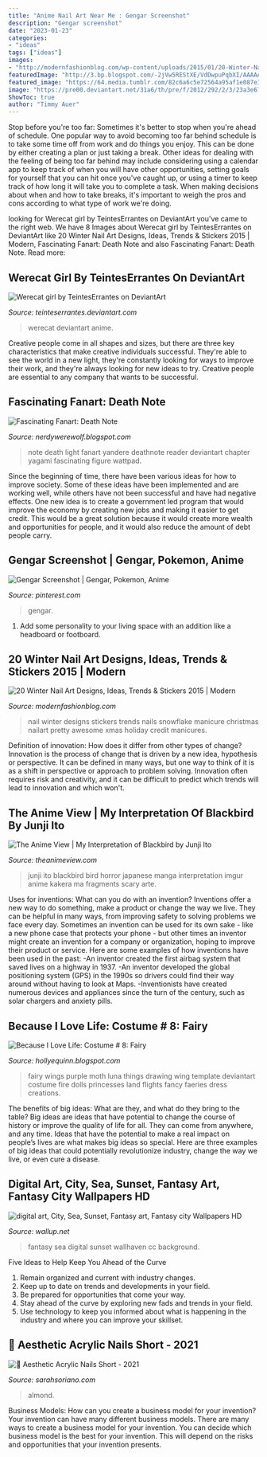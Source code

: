 ```yaml
---
title: "Anime Nail Art Near Me : Gengar Screenshot"
description: "Gengar screenshot"
date: "2023-01-23"
categories:
- "ideas"
tags: ["ideas"]
images:
- "http://modernfashionblog.com/wp-content/uploads/2015/01/20-Winter-Nail-Art-Designs-Ideas-Trends-Stickers-2015-20.jpg"
featuredImage: "http://3.bp.blogspot.com/-2jVw5REStXE/VdDwpuPqbXI/AAAAAAAAB-Y/Hs5OqkpaNp8/s1600/Shneekatzee.jpg"
featured_image: "https://64.media.tumblr.com/82c6a6c5e72564a95af1e087e354f42a/887f81a124e8c345-43/s500x750/f65f03220c4becdefa4b82888e9a9c97a391f954.jpg"
image: "https://pre00.deviantart.net/31a6/th/pre/f/2012/292/2/3/23a3e67bf8912853776560909f4bc6da-d5i9zum.jpg"
ShowToc: true
author: "Timmy Auer"
---
```



Stop before you're too far: Sometimes it's better to stop when you're ahead of schedule.
One popular way to avoid becoming too far behind schedule is to take some time off from work and do things you enjoy. This can be done by either creating a plan or just taking a break. Other ideas for dealing with the feeling of being too far behind may include considering using a calendar app to keep track of when you will have other opportunities, setting goals for yourself that you can hit once you've caught up, or using a timer to keep track of how long it will take you to complete a task. When making decisions about when and how to take breaks, it's important to weigh the pros and cons according to what type of work we're doing.

	

		
looking for Werecat girl by TeintesErrantes on DeviantArt you've came to the right web. We have 8 Images about Werecat girl by TeintesErrantes on DeviantArt like 20 Winter Nail Art Designs, Ideas, Trends &amp; Stickers 2015 | Modern, Fascinating Fanart: Death Note and also Fascinating Fanart: Death Note. Read more:
		
    
## Werecat Girl By TeintesErrantes On DeviantArt

<img loading=lazy src="https://pre00.deviantart.net/31a6/th/pre/f/2012/292/2/3/23a3e67bf8912853776560909f4bc6da-d5i9zum.jpg" onerror="this.onerror=null;this.src='https://tse4.mm.bing.net/th?id=OIP.O4Xa6IsLqhFczuSEmJjO-gHaKh&amp;pid=15.1';" alt="Werecat girl by TeintesErrantes on DeviantArt">

_Source: teinteserrantes.deviantart.com_

>werecat deviantart anime. 

	

Creative people come in all shapes and sizes, but there are three key characteristics that make creative individuals successful. They're able to see the world in a new light, they're constantly looking for ways to improve their work, and they're always looking for new ideas to try. Creative people are essential to any company that wants to be successful.

    
## Fascinating Fanart: Death Note

<img loading=lazy src="http://3.bp.blogspot.com/-2jVw5REStXE/VdDwpuPqbXI/AAAAAAAAB-Y/Hs5OqkpaNp8/s1600/Shneekatzee.jpg" onerror="this.onerror=null;this.src='https://tse3.mm.bing.net/th?id=OIP.nfHlItBVDwPFZ-KVrE3VYAHaMF&amp;pid=15.1';" alt="Fascinating Fanart: Death Note">

_Source: nerdywerewolf.blogspot.com_

>note death light fanart yandere deathnote reader deviantart chapter yagami fascinating figure wattpad. 

	

Since the beginning of time, there have been various ideas for how to improve society. Some of these ideas have been implemented and are working well, while others have not been successful and have had negative effects. One new idea is to create a government led program that would improve the economy by creating new jobs and making it easier to get credit. This would be a great solution because it would create more wealth and opportunities for people, and it would also reduce the amount of debt people carry.

    
## Gengar Screenshot | Gengar, Pokemon, Anime

<img loading=lazy src="https://i.pinimg.com/736x/3b/fe/46/3bfe4613dec7e5f883305471bf38bd2b.jpg" onerror="this.onerror=null;this.src='https://tse3.mm.bing.net/th?id=OIP.JXvwRtwPiXp502JRofUYWAHaEK&amp;pid=15.1';" alt="Gengar Screenshot | Gengar, Pokemon, Anime">

_Source: pinterest.com_

>gengar. 

	

1. Add some personality to your living space with an addition like a headboard or footboard.

    
## 20 Winter Nail Art Designs, Ideas, Trends &amp; Stickers 2015 | Modern

<img loading=lazy src="http://modernfashionblog.com/wp-content/uploads/2015/01/20-Winter-Nail-Art-Designs-Ideas-Trends-Stickers-2015-20.jpg" onerror="this.onerror=null;this.src='https://tse3.mm.bing.net/th?id=OIP.8g4163SNCPGUj0Q7ndWlSgHaJ4&amp;pid=15.1';" alt="20 Winter Nail Art Designs, Ideas, Trends &amp; Stickers 2015 | Modern">

_Source: modernfashionblog.com_

>nail winter designs stickers trends nails snowflake manicure christmas nailart pretty awesome xmas holiday credit manicures. 

	

Definition of innovation: How does it differ from other types of change?
Innovation is the process of change that is driven by a new idea, hypothesis or perspective. It can be defined in many ways, but one way to think of it is as a shift in perspective or approach to problem solving. Innovation often requires risk and creativity, and it can be difficult to predict which trends will lead to innovation and which won't.

    
## The Anime View | My Interpretation Of Blackbird By Junji Ito

<img loading=lazy src="https://64.media.tumblr.com/82c6a6c5e72564a95af1e087e354f42a/887f81a124e8c345-43/s500x750/f65f03220c4becdefa4b82888e9a9c97a391f954.jpg" onerror="this.onerror=null;this.src='https://tse4.mm.bing.net/th?id=OIP.ia9KP68uIDGVDurwhNQ2pAHaK_&amp;pid=15.1';" alt="The Anime View | My Interpretation of Blackbird by Junji Ito">

_Source: theanimeview.com_

>junji ito blackbird bird horror japanese manga interpretation imgur anime kakera ma fragments scary arte. 

	

Uses for inventions: What can you do with an invention?
Inventions offer a new way to do something, make a product or change the way we live. They can be helpful in many ways, from improving safety to solving problems we face every day. Sometimes an invention can be used for its own sake - like a new phone case that protects your phone - but other times an inventor might create an invention for a company or organization, hoping to improve their product or service. Here are some examples of how inventions have been used in the past: 
-An inventor created the first airbag system that saved lives on a highway in 1937.
-An inventor developed the global positioning system (GPS) in the 1990s so drivers could find their way around without having to look at Maps.
-Inventionists have created numerous devices and appliances since the turn of the century, such as solar chargers and anxiety pills.

    
## Because I Love Life: Costume # 8: Fairy

<img loading=lazy src="https://1.bp.blogspot.com/-4yWe6vrwm2o/UIXYl3F-3PI/AAAAAAAAAq8/doG8QaAaPdY/s1600/Purple_Luna_Moth_Fairy_Wings_by_customfairywings.jpg" onerror="this.onerror=null;this.src='https://tse4.mm.bing.net/th?id=OIP.aeJkcPda0hTNu-2PlJq4fAAAAA&amp;pid=15.1';" alt="Because I Love Life: Costume # 8: Fairy">

_Source: hollyequinn.blogspot.com_

>fairy wings purple moth luna things drawing wing template deviantart costume fire dolls princesses land flights fancy faeries dress creations. 

	

The benefits of big ideas: What are they, and what do they bring to the table?
Big ideas are ideas that have potential to change the course of history or improve the quality of life for all. They can come from anywhere, and any time. Ideas that have the potential to make a real impact on people’s lives are what makes big ideas so special. Here are three examples of big ideas that could potentially revolutionize industry, change the way we live, or even cure a disease.

    
## Digital Art, City, Sea, Sunset, Fantasy Art, Fantasy City Wallpapers HD

<img loading=lazy src="https://wallup.net/wp-content/uploads/2018/09/25/594456-digital_art-city-sea-sunset-fantasy_art-fantasy_city.jpg" onerror="this.onerror=null;this.src='https://tse3.mm.bing.net/th?id=OIP.SdLv0_WqoBjEwyEK-sCK_gHaEK&amp;pid=15.1';" alt="digital art, City, Sea, Sunset, Fantasy art, Fantasy city Wallpapers HD">

_Source: wallup.net_

>fantasy sea digital sunset wallhaven cc background. 

	

Five Ideas to Help Keep You Ahead of the Curve
1. Remain organized and current with industry changes.
2. Keep up to date on trends and developments in your field.
3. Be prepared for opportunities that come your way.
4. Stay ahead of the curve by exploring new fads and trends in your field.
5. Use technology to keep you informed about what is happening in the industry and where you can improve your skillset.

    
## 🖤 Aesthetic Acrylic Nails Short - 2021

<img loading=lazy src="https://i.pinimg.com/originals/47/31/e8/4731e802d236c4fb3ce64a3fd603a758.jpg" onerror="this.onerror=null;this.src='https://tse1.mm.bing.net/th?id=OIP.eger1YaGla1FSjsnW6MDQwHaJ4&amp;pid=15.1';" alt="🖤 Aesthetic Acrylic Nails Short - 2021">

_Source: sarahsoriano.com_

>almond. 

	

Business Models: How can you create a business model for your invention?
Your invention can have many different business models. There are many ways to create a business model for your invention. You can decide which business model is the best for your invention. This will depend on the risks and opportunities that your invention presents.

